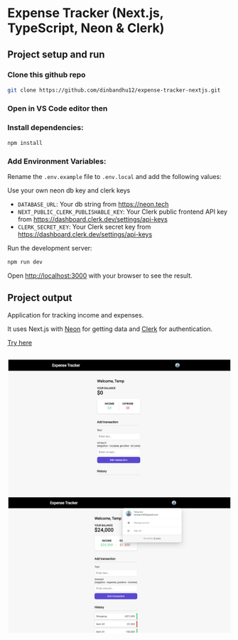 # Expense Tracker (Next.js, TypeScript, Neon & Clerk)

## Project setup and run

### Clone this github repo

```bash
git clone https://github.com/dinbandhu12/expense-tracker-nextjs.git
```

### Open in VS Code editor then

### Install dependencies:

```bash
npm install
```

### Add Environment Variables:

Rename the `.env.example` file to `.env.local` and add the following values:

Use your own neon db key and clerk keys

- `DATABASE_URL`: Your db string from https://neon.tech
- `NEXT_PUBLIC_CLERK_PUBLISHABLE_KEY`: Your Clerk public frontend API key from https://dashboard.clerk.dev/settings/api-keys
- `CLERK_SECRET_KEY`: Your Clerk secret key from https://dashboard.clerk.dev/settings/api-keys

Run the development server:

```bash
npm run dev
```

Open [http://localhost:3000](http://localhost:3000) with your browser to see the result.


## Project output

Application for tracking income and expenses. 

It uses Next.js with [Neon](https://fyi.neon.tech/traversy) for getting data and [Clerk](https://go.clerk.com/BsG2XQJ) for authentication.


[Try here](https://traversydemos.dev)

<div style="text-align:center;margin:30px auto;">
  <img src="public/img-1.png" alt="" width="500" style="margin: 0 auto;" />
  <img src="public/img-2.png" alt="" width="500" style="margin: 0 auto;" />
</div>